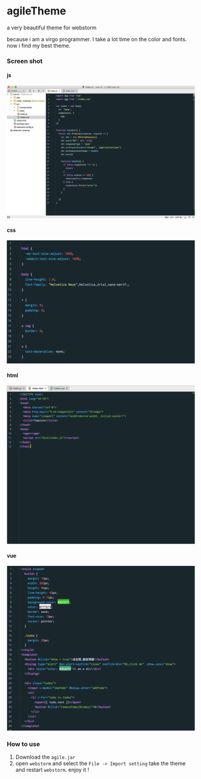 # agileTheme
a very beautiful theme for webstorm

because i am a virgo programmer. I take a lot time on the color and fonts. now i find my best theme.

### Screen shot

#### js
![](images/js.png)
#### css
![](images/css.png)
#### html
![](images/html.png)
#### vue
![](images/vue.png)

### How to use
1. Download the `agile.jar`
2. open `webstorm` and select the `File -> Import setting` take the theme and restart `webstorm`. enjoy it !
